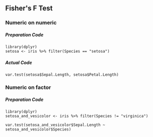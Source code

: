 ## Fisher's F Test
### Numeric on numeric
##### Preparation Code
```
library(dplyr)
setosa <- iris %>% filter(Species == "setosa")
```
##### Actual Code
```
var.test(setosa$Sepal.Length, setosa$Petal.Length)
```
### Numeric on factor
##### Preparation Code
```
library(dplyr)
setosa_and_vesicolor <- iris %>% filter(Species != "virginica")
```
```
var.test(setosa_and_vesicolor$Sepal.Length ~ setosa_and_vesicolor$Species)
```
